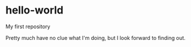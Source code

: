 # hello-world
My first repository

Pretty much have no clue what I'm doing, but I look forward to finding out.
